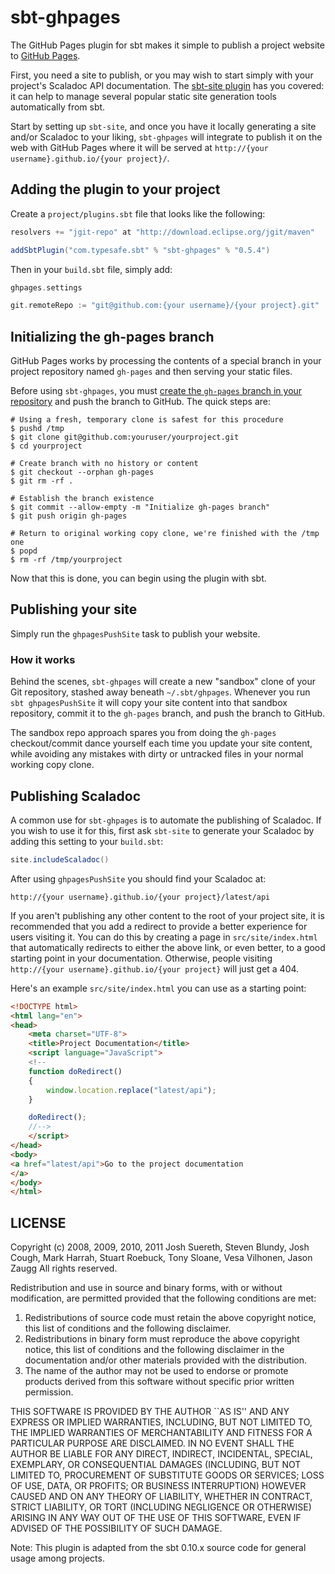 # sbt-ghpages #

The GitHub Pages plugin for sbt makes it simple to publish a project website to
[GitHub Pages](https://pages.github.com/).

First, you need a site to publish, or you may wish to start simply with your
project's Scaladoc API documentation. The [sbt-site plugin] has you covered: it
can help to manage several popular static site generation tools automatically
from sbt.

Start by setting up `sbt-site`, and once you have it locally generating a site
and/or Scaladoc to your liking, `sbt-ghpages` will integrate to publish it on
the web with GitHub Pages where it will be served at
`http://{your username}.github.io/{your project}/`.

[sbt-site plugin]: http://github.com/sbt/sbt-site


## Adding the plugin to your project ##

Create a `project/plugins.sbt` file that looks like the following:

```scala
resolvers += "jgit-repo" at "http://download.eclipse.org/jgit/maven"

addSbtPlugin("com.typesafe.sbt" % "sbt-ghpages" % "0.5.4")
```

Then in your `build.sbt` file, simply add:

```scala
ghpages.settings

git.remoteRepo := "git@github.com:{your username}/{your project}.git"
```


## Initializing the gh-pages branch ##

GitHub Pages works by processing the contents of a special branch in your
project repository named `gh-pages` and then serving your static files.

Before using `sbt-ghpages`, you must [create the `gh-pages` branch in your
repository][create branch] and push the branch to GitHub. The quick steps are:

    # Using a fresh, temporary clone is safest for this procedure
    $ pushd /tmp
    $ git clone git@github.com:youruser/yourproject.git
    $ cd yourproject

    # Create branch with no history or content
    $ git checkout --orphan gh-pages
    $ git rm -rf .

    # Establish the branch existence
    $ git commit --allow-empty -m "Initialize gh-pages branch"
    $ git push origin gh-pages

    # Return to original working copy clone, we're finished with the /tmp one
    $ popd
    $ rm -rf /tmp/yourproject

Now that this is done, you can begin using the plugin with sbt.

[create branch]: https://help.github.com/articles/creating-project-pages-manually/


## Publishing your site ##

Simply run the `ghpagesPushSite` task to publish your website.

### How it works

Behind the scenes, `sbt-ghpages` will create a new "sandbox" clone of your Git
repository, stashed away beneath `~/.sbt/ghpages`. Whenever you run `sbt
ghpagesPushSite` it will copy your site content into that sandbox repository,
commit it to the `gh-pages` branch, and push the branch to GitHub.

The sandbox repo approach spares you from doing the `gh-pages` checkout/commit
dance yourself each time you update your site content, while avoiding any
mistakes with dirty or untracked files in your normal working copy clone.


## Publishing Scaladoc

A common use for `sbt-ghpages` is to automate the publishing of Scaladoc. If you wish to
use it for this, first ask `sbt-site` to generate your Scaladoc by adding this
setting to your `build.sbt`:

```scala
site.includeScaladoc()
```

After using `ghpagesPushSite` you should find your Scaladoc at:

`http://{your username}.github.io/{your project}/latest/api`

If you aren't publishing any other content to the root of your project site, it
is recommended that you add a redirect to provide a better experience for users
visiting it. You can do this by creating a page in `src/site/index.html` that
automatically redirects to either the above link, or even better, to a good
starting point in your documentation. Otherwise, people visiting `http://{your
username}.github.io/{your project}` will just get a 404.

Here's an example `src/site/index.html` you can use as a starting point:

```html
<!DOCTYPE html>
<html lang="en">
<head>
    <meta charset="UTF-8">
    <title>Project Documentation</title>
    <script language="JavaScript">
    <!--
    function doRedirect()
    {
        window.location.replace("latest/api");
    }

    doRedirect();
    //-->
    </script>
</head>
<body>
<a href="latest/api">Go to the project documentation
</a>
</body>
</html>
```

## LICENSE ##

Copyright (c) 2008, 2009, 2010, 2011 Josh Suereth, Steven Blundy, Josh Cough, Mark Harrah, Stuart Roebuck, Tony Sloane, Vesa Vilhonen, Jason Zaugg
All rights reserved.

Redistribution and use in source and binary forms, with or without
modification, are permitted provided that the following conditions
are met:
1. Redistributions of source code must retain the above copyright
   notice, this list of conditions and the following disclaimer.
2. Redistributions in binary form must reproduce the above copyright
   notice, this list of conditions and the following disclaimer in the
   documentation and/or other materials provided with the distribution.
3. The name of the author may not be used to endorse or promote products
   derived from this software without specific prior written permission.

THIS SOFTWARE IS PROVIDED BY THE AUTHOR ``AS IS'' AND ANY EXPRESS OR
IMPLIED WARRANTIES, INCLUDING, BUT NOT LIMITED TO, THE IMPLIED WARRANTIES
OF MERCHANTABILITY AND FITNESS FOR A PARTICULAR PURPOSE ARE DISCLAIMED.
IN NO EVENT SHALL THE AUTHOR BE LIABLE FOR ANY DIRECT, INDIRECT,
INCIDENTAL, SPECIAL, EXEMPLARY, OR CONSEQUENTIAL DAMAGES (INCLUDING, BUT
NOT LIMITED TO, PROCUREMENT OF SUBSTITUTE GOODS OR SERVICES; LOSS OF USE,
DATA, OR PROFITS; OR BUSINESS INTERRUPTION) HOWEVER CAUSED AND ON ANY
THEORY OF LIABILITY, WHETHER IN CONTRACT, STRICT LIABILITY, OR TORT
(INCLUDING NEGLIGENCE OR OTHERWISE) ARISING IN ANY WAY OUT OF THE USE OF
THIS SOFTWARE, EVEN IF ADVISED OF THE POSSIBILITY OF SUCH DAMAGE.


Note:
This plugin is adapted from the sbt 0.10.x source code for general usage among projects.
